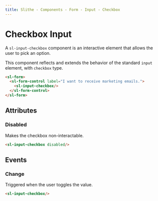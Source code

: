 ```yaml
---
title: Slithe - Components - Form - Input - Checkbox
---
```

# Checkbox Input

A `sl-input-checkbox` component is an interactive element that allows the user to pick an option.

This component reflects and extends the behavior of the standard `input` element, with `checkbox` type.

<Preview>
  <sl-form>
    <sl-form-control label="I want to receive marketing emails.">
      <sl-input-checkbox/>
    </sl-form-control>
  </sl-form>
</Preview>

``` html
<sl-form>
  <sl-form-control label="I want to receive marketing emails.">
    <sl-input-checkbox/>
  </sl-form-control>
</sl-form>
```

## Attributes

### Disabled

Makes the checkbox non-interactable.

<Preview>
  <sl-form-control label="I want to receive marketing emails.">
    <sl-input-checkbox disabled @click="$notify('disabled')"/>
  </sl-form-control>
</Preview>

``` html
<sl-input-checkbox disabled/>
```

## Events

### Change

Triggered when the user toggles the value.

<Preview>
  <sl-form-control label="I want to receive marketing emails.">
    <sl-input-checkbox @input="$notify(`value: ${$event.target.value}`)"/>
  </sl-form-control>
</Preview>

``` html
<sl-input-checkbox/>
```
